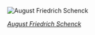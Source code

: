 
![August Friedrich Schenck](https://upload.wikimedia.org/wikipedia/commons/thumb/2/25/August_Friedrich_Albrecht_Schenck_-_Anguish_-_Google_Art_Project.jpg/600px-August_Friedrich_Albrecht_Schenck_-_Anguish_-_Google_Art_Project.jpg)

*[August Friedrich Schenck](https://wikipedia.org/wiki/File:August_Friedrich_Albrecht_Schenck_-_Anguish_-_Google_Art_Project.jpg)*
